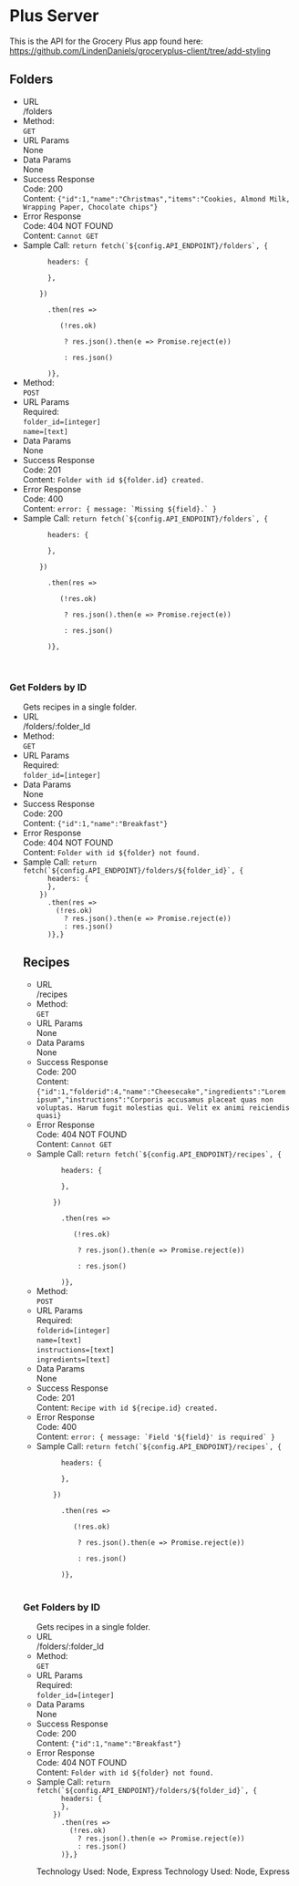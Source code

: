 <h1>Plus Server</h1>

This is the API for the Grocery Plus app found here: https://github.com/LindenDaniels/groceryplus-client/tree/add-styling
<h2>Folders</h2>
<ul>
  <li>URL<br/>
    /folders
  </li>
  <li>Method:<br/>
    <code>GET</code>
  </li>
  <li>URL Params<br>
    None
  </li>
  <li>Data Params<br>
    None
  </li>
  <li>Success Response<br>
    Code: 200<br />
    Content: <code>{"id":1,"name":"Christmas","items":"Cookies, Almond Milk, Wrapping Paper, Chocolate chips"}</code>
  </li>
  <li>Error Response<br>
    Code: 404 NOT FOUND<br />
    Content: <code>Cannot GET</code>
  </li>
  <li>Sample Call:
    <code>return fetch(`${config.API_ENDPOINT}/folders`, {<br>
      headers: {<br>
      },<br>
    })<br>
      .then(res => <br>
         (!res.ok)<br>
          ? res.json().then(e => Promise.reject(e))<br>
          : res.json()<br>
      )},</code>
  </li>
  <li>Method:<br/>
    <code>POST</code>
  </li>
  <li>URL Params<br>
    Required:<br/>
    <code>folder_id=[integer]</code><br/>
    <code>name=[text]</code>
  </li>
  <li>Data Params<br>
    None
  </li>
  <li>Success Response<br>
    Code: 201<br />
    Content: <code>Folder with id ${folder.id} created.</code>
  </li>
  <li>Error Response<br>
    Code: 400<br />
    Content: <code>error: { message: `Missing ${field}.` }</code>
  </li>
  <li>Sample Call:
    <code>return fetch(`${config.API_ENDPOINT}/folders`, {<br>
      headers: {<br>
      },<br>
    })<br>
      .then(res => <br>
         (!res.ok)<br>
          ? res.json().then(e => Promise.reject(e))<br>
          : res.json()<br>
      )},</code>
  </li>
  </ul>
  <br/>
  
  <h3>Get Folders by ID</h3>
<ul>Gets recipes in a single folder.<br/>
  <li>URL<br/>
    /folders/:folder_Id
  </li>
  <li>Method:<br/>
    <code>GET</code>
  </li>
  <li>URL Params<br>
    Required:<br/>
    <code>folder_id=[integer]</code>
  </li>
  <li>Data Params<br>
    None
  </li>
  <li>Success Response<br>
    Code: 200<br />
    Content: <code>{"id":1,"name":"Breakfast"}</code>
  </li>
  <li>Error Response<br>
    Code: 404 NOT FOUND<br />
    Content: <code>Folder with id ${folder} not found.</code>
  </li>
  <li>Sample Call:
    <code>return fetch(`${config.API_ENDPOINT}/folders/${folder_id}`, {
      headers: {
      },
    })
      .then(res =>
        (!res.ok)
          ? res.json().then(e => Promise.reject(e))
          : res.json()
      )},}</code>
  </li>
  
  <h2>Recipes</h2>
<ul>
  <li>URL<br/>
    /recipes
  </li>
  <li>Method:<br/>
    <code>GET</code>
  </li>
  <li>URL Params<br>
    None
  </li>
  <li>Data Params<br>
    None
  </li>
  <li>Success Response<br>
    Code: 200<br />
    Content: <code>{"id":1,"folderid":4,"name":"Cheesecake","ingredients":"Lorem ipsum","instructions":"Corporis accusamus placeat quas non voluptas. Harum fugit molestias qui. Velit ex animi reiciendis quasi}</code>
  </li>
  <li>Error Response<br>
    Code: 404 NOT FOUND<br />
    Content: <code>Cannot GET</code>
  </li>
  <li>Sample Call:
    <code>return fetch(`${config.API_ENDPOINT}/recipes`, {<br>
      headers: {<br>
      },<br>
    })<br>
      .then(res => <br>
         (!res.ok)<br>
          ? res.json().then(e => Promise.reject(e))<br>
          : res.json()<br>
      )},</code>
  </li>
  <li>Method:<br/>
    <code>POST</code>
  </li>
  <li>URL Params<br>
    Required:<br/>
    <code>folderid=[integer]</code><br/>
    <code>name=[text]</code><br/>
    <code>instructions=[text]</code><br/>
    <code>ingredients=[text]</code><br/>
  </li>
  <li>Data Params<br>
    None
  </li>
  <li>Success Response<br>
    Code: 201<br />
    Content: <code>Recipe with id ${recipe.id} created.</code>
  </li>
  <li>Error Response<br>
    Code: 400<br />
    Content: <code>error: { message: `Field '${field}' is required` }</code>
  </li>
  <li>Sample Call:
    <code>return fetch(`${config.API_ENDPOINT}/recipes`, {<br>
      headers: {<br>
      },<br>
    })<br>
      .then(res => <br>
         (!res.ok)<br>
          ? res.json().then(e => Promise.reject(e))<br>
          : res.json()<br>
      )},</code>
  </li>
  </ul>
  <br/>
  
  <h3>Get Folders by ID</h3>
<ul>Gets recipes in a single folder.<br/>
  <li>URL<br/>
    /folders/:folder_Id
  </li>
  <li>Method:<br/>
    <code>GET</code>
  </li>
  <li>URL Params<br>
    Required:<br/>
    <code>folder_id=[integer]</code>
  </li>
  <li>Data Params<br>
    None
  </li>
  <li>Success Response<br>
    Code: 200<br />
    Content: <code>{"id":1,"name":"Breakfast"}</code>
  </li>
  <li>Error Response<br>
    Code: 404 NOT FOUND<br />
    Content: <code>Folder with id ${folder} not found.</code>
  </li>
  <li>Sample Call:
    <code>return fetch(`${config.API_ENDPOINT}/folders/${folder_id}`, {
      headers: {
      },
    })
      .then(res =>
        (!res.ok)
          ? res.json().then(e => Promise.reject(e))
          : res.json()
      )},}</code>
  </li>

Technology Used: Node, Express
Technology Used: Node, Express
